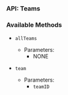 ### API: Teams

### Available Methods

* `allTeams`
  * Parameters:
    * NONE

* `team`
  * Parameters:
    * `teamID`

